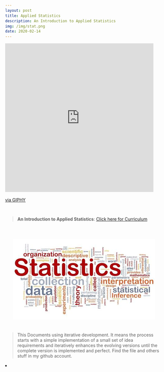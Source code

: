 ```yaml
---
layout: post
title: Applied Statistics
description: An Introduction to Applied Statistics
img: /img/stat.png
date: 2020-02-14
---
```



<iframe src="https://giphy.com/embed/3oKIPCIewA1hTdSN9e" width="480" height="480" frameBorder="0" class="giphy-embed" allowFullScreen></iframe><p><a href="https://giphy.com/gifs/art-design-illustration-3oKIPCIewA1hTdSN9e">via GIPHY</a></p>
<Br>


> **An Introduction to Applied Statistics**: <a href="https://itsmecevi.github.io/Intro-WebDev/">Click here for Curriculum</a>



<Br>
  
<img class="col one right" src="/img/stat2.jpeg" style="padding:25px">

<Br>

> This Documents using iterative development. It means the process starts with a simple implementation of a small set of idea requirements and iteratively enhances the evolving versions until the complete version is implemented and perfect.
> Find the file and others stuff in my github account.


<li>
<a id="icon" href="https://github.com/itsmecevi" target="_blank"><i class="fa fa-github fa-fw fa-2x"></i></a>
</li>
